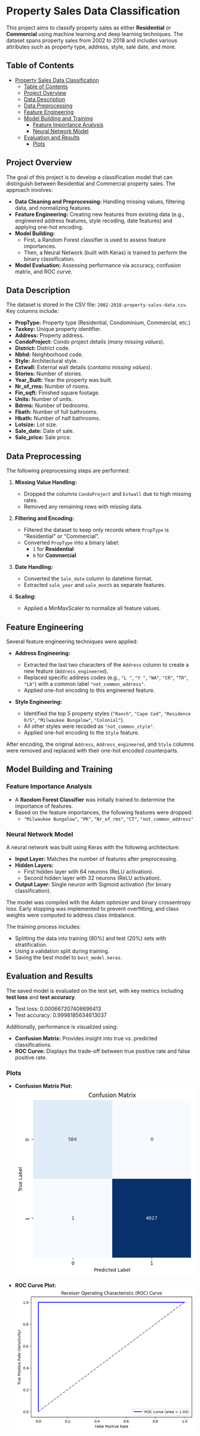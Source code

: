 # Property Sales Data Classification

This project aims to classify property sales as either **Residential** or **Commercial** using machine learning and deep learning techniques. The dataset spans property sales from 2002 to 2018 and includes various attributes such as property type, address, style, sale date, and more.

## Table of Contents

- [Property Sales Data Classification](#property-sales-data-classification)
  - [Table of Contents](#table-of-contents)
  - [Project Overview](#project-overview)
  - [Data Description](#data-description)
  - [Data Preprocessing](#data-preprocessing)
  - [Feature Engineering](#feature-engineering)
  - [Model Building and Training](#model-building-and-training)
    - [Feature Importance Analysis](#feature-importance-analysis)
    - [Neural Network Model](#neural-network-model)
  - [Evaluation and Results](#evaluation-and-results)
    - [Plots](#plots)

## Project Overview

The goal of this project is to develop a classification model that can distinguish between Residential and Commercial property sales. The approach involves:
- **Data Cleaning and Preprocessing:** Handling missing values, filtering data, and normalizing features.
- **Feature Engineering:** Creating new features from existing data (e.g., engineered address features, style recoding, date features) and applying one-hot encoding.
- **Model Building:** 
  - First, a Random Forest classifier is used to assess feature importances.
  - Then, a Neural Network (built with Keras) is trained to perform the binary classification.
- **Model Evaluation:** Assessing performance via accuracy, confusion matrix, and ROC curve.

## Data Description

The dataset is stored in the CSV file: `2002-2018-property-sales-data.csv`. Key columns include:

- **PropType:** Property type (Residential, Condominium, Commercial, etc.)
- **Taxkey:** Unique property identifier.
- **Address:** Property address.
- **CondoProject:** Condo project details (*many missing values*).
- **District:** District code.
- **Nbhd:** Neighborhood code.
- **Style:** Architectural style.
- **Extwall:** External wall details (*contains missing values*).
- **Stories:** Number of stories.
- **Year_Built:** Year the property was built.
- **Nr_of_rms:** Number of rooms.
- **Fin_sqft:** Finished square footage.
- **Units:** Number of units.
- **Bdrms:** Number of bedrooms.
- **Fbath:** Number of full bathrooms.
- **Hbath:** Number of half bathrooms.
- **Lotsize:** Lot size.
- **Sale_date:** Date of sale.
- **Sale_price:** Sale price.

## Data Preprocessing

The following preprocessing steps are performed:

1. **Missing Value Handling:**
   - Dropped the columns `CondoProject` and `Extwall` due to high missing rates.
   - Removed any remaining rows with missing data.

2. **Filtering and Encoding:**
   - Filtered the dataset to keep only records where `PropType` is "Residential" or "Commercial".
   - Converted `PropType` into a binary label:  
     - `1` for **Residential**  
     - `0` for **Commercial**

3. **Date Handling:**
   - Converted the `Sale_date` column to datetime format.
   - Extracted `sale_year` and `sale_month` as separate features.
   
4. **Scaling:**
   - Applied a MinMaxScaler to normalize all feature values.

## Feature Engineering

Several feature engineering techniques were applied:

- **Address Engineering:**
  - Extracted the last two characters of the `Address` column to create a new feature (`Address_engineered`).
  - Replaced specific address codes (e.g., `"L "`, `"Y "`, `"WA"`, `"CR"`, `"TR"`, `"LA"`) with a common label `"not_common_address"`.
  - Applied one-hot encoding to this engineered feature.

- **Style Engineering:**
  - Identified the top 5 property styles (`"Ranch"`, `"Cape Cod"`, `"Residence O/S"`, `"Milwaukee Bungalow"`, `"Colonial"`).
  - All other styles were recoded as `"not_common_style"`.
  - Applied one-hot encoding to the `Style` feature.

After encoding, the original `Address`, `Address_engineered`, and `Style` columns were removed and replaced with their one-hot encoded counterparts.

## Model Building and Training

### Feature Importance Analysis

- A **Random Forest Classifier** was initially trained to determine the importance of features.
- Based on the feature importances, the following features were dropped:  
  - `"Milwaukee Bungalow"`, `"PK"`, `"Nr_of_rms"`, `"CT"`, `"not_common_address"`

### Neural Network Model

A neural network was built using Keras with the following architecture:

- **Input Layer:** Matches the number of features after preprocessing.
- **Hidden Layers:**
  - First hidden layer with 64 neurons (ReLU activation).
  - Second hidden layer with 32 neurons (ReLU activation).
- **Output Layer:** Single neuron with Sigmoid activation (for binary classification).

The model was compiled with the Adam optimizer and binary crossentropy loss. Early stopping was implemented to prevent overfitting, and class weights were computed to address class imbalance.

The training process includes:
- Splitting the data into training (80%) and test (20%) sets with stratification.
- Using a validation split during training.
- Saving the best model to `best_model.keras`.

## Evaluation and Results

The saved model is evaluated on the test set, with key metrics including **test loss** and **test accuracy**.

- Test loss: 0.000667207408696413
- Test accuracy: 0.9998185634613037

Additionally, performance is visualized using:

- **Confusion Matrix:** Provides insight into true vs. predicted classifications.
- **ROC Curve:** Displays the trade-off between true positive rate and false positive rate.

### Plots

- **Confusion Matrix Plot:**  
  ![Confusion Matrix](./plots/cm.png)

- **ROC Curve Plot:**  
  ![ROC Curve](./plots/roc.png)

